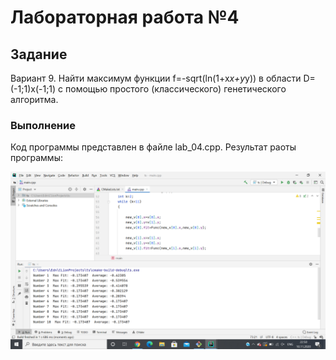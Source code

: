# Лабораторная работа №4
## Задание
Вариант 9.
Найти максимум функции f=-sqrt(ln(1+x*x+y*y)) в области D=(-1;1)х(-1;1) с помощью простого (классического) генетического алгоритма. 
### Выполнение
Код программы представлен в файле lab_04.cpp.
Результат раоты программы:

![](https://github.com/nikolaevaaa/tsisa_04/blob/main/lab_04CORRECT.png?raw=true)
